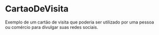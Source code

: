 # CartaoDeVisita
Exemplo de um cartão de visita que poderia ser utilizado por uma pessoa ou comércio para divulgar suas redes sociais.
